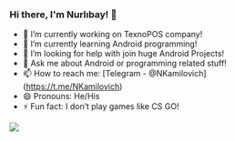 ### Hi there, I'm Nurlıbay! 👋

- 🔭 I’m currently working on TexnoPOS company!
- 🌱 I’m currently learning Android programming! 
- 🤔 I’m looking for help with join huge Android Projects!
- 💬 Ask me about Android or programming related stuff!
- 📫 How to reach me: [Telegram - @NKamilovich] (https://t.me/NKamilovich)
- 😄 Pronouns: He/His
- ⚡ Fun fact: I don’t play games like CS GO!

<img src="https://github-readme-stats.vercel.app/api?username=Nurlibay&&show_icons=true&title_color=ffffff&icon_color=bb2acf&text_color=daf7dc&bg_color=151515">
